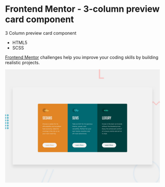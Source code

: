 # Frontend Mentor - 3-column preview card component

3 Column preview card component

- HTML5
- SCSS

[Frontend Mentor](https://www.frontendmentor.io) challenges help you improve your coding skills by building realistic projects.

![Design preview for the 3-column preview card component coding challenge](./assets/design/desktop-preview.jpg)

